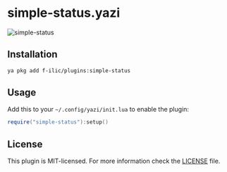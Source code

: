 # simple-status.yazi

![simple-status](todo)

## Installation

```sh
ya pkg add f-ilic/plugins:simple-status
```

## Usage

Add this to your `~/.config/yazi/init.lua` to enable the plugin:

```lua
require("simple-status"):setup()
```

## License

This plugin is MIT-licensed. For more information check the [LICENSE](LICENSE) file.

